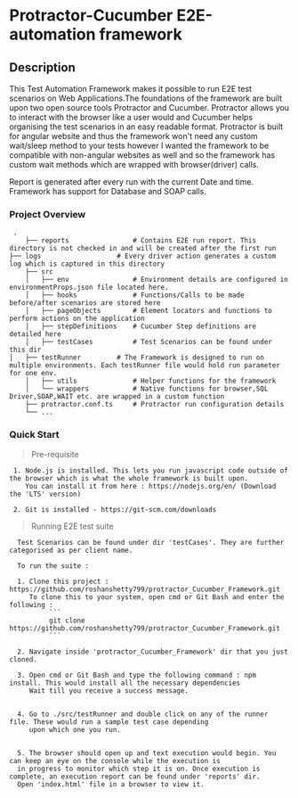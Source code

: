 # Protractor-Cucumber E2E-automation framework


## Description

This Test Automation Framework makes it possible to run E2E test scenarios on Web Applications.The foundations of the framework are built upon two open source tools Protractor and Cucumber. Protractor allows you to interact with the browser like a user would and Cucumber helps organising the test scenarios in an easy readable format. 
  Protractor is built for angular website and thus the framework won't need any custom wait/sleep method to your tests however I wanted the framework to be compatible with non-angular websites as well and so the framework has custom wait methods which are wrapped with browser(driver) calls. 
  
 Report is generated after every run with the current Date and time. Framework has support for Database and SOAP calls.  	
	
	   
     
### Project Overview

     .  
        ├── reports                # Contains E2E run report. This directory is not checked in and will be created after the first run
	├── logs                   # Every driver action generates a custom log which is captured in this directory
        ├── src                    
        │   ├── env                # Environment details are configured in environmentProps.json file located here.
        │   ├── hooks              # Functions/Calls to be made before/after scenarios are stored here
        │   ├── pageObjects        # Element locators and functions to perform actions on the application
        │   ├── stepDefinitions    # Cucumber Step definitions are detailed here
        │   ├── testCases          # Test Scenarios can be found under this dir  
	│   ├── testRunner         # The Framework is designed to run on multiple environments. Each testRunner file would hold run parameter for one env. 
        │   ├── utils              # Helper functions for the framework
        │   └── wrappers           # Native functions for browser,SQL Driver,SOAP,WAIT etc. are wrapped in a custom function                
        ├── protractor.conf.ts     # Protractor run configuration details
        └── ...
        
### Quick Start 
     
   > Pre-requisite
     
     1. Node.js is installed. This lets you run javascript code outside of the browser which is what the whole framework is built upon.
        You can install it from here : https://nodejs.org/en/ (Download the 'LTS' version)
     
     2. Git is installed - https://git-scm.com/downloads 
     

        
   > Running E2E test suite
      
      Test Scenarios can be found under dir 'testCases'. They are further categorised as per client name. 
      
      To run the suite : 
      
      1. Clone this project : https://github.com/roshanshetty799/protractor_Cucumber_Framework.git
         To clone this to your system, open cmd or Git Bash and enter the following : 
              ```
              git clone https://github.com/roshanshetty799/protractor_Cucumber_Framework.git
              ```
      
      2. Navigate inside 'protractor_Cucumber_Framework' dir that you just cloned. 
      
      3. Open cmd or Git Bash and type the following command : npm install. This would install all the necessary dependencies
         Wait till you receive a success message. 
      
      
	  4. Go to ./src/testRunner and double click on any of the runner file. These would run a sample test case depending 
	     upon which one you run. 
       
  
      5. The browser should open up and text execution would begin. You can keep an eye on the console while the execution is 
      in progress to monitor which step it is on. Once execution is complete, an execution report can be found under 'reports' dir.
      Open 'index.html' file in a browser to view it.  
	  
	  
	  
